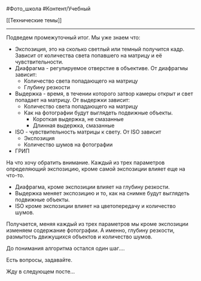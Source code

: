 #Фото_школа #Контент/Учебный 

[[Технические темы]]
_______________
Подведем промежуточный итог.
Мы уже знаем что:
- Экспозиция, это на сколько светлый или темный получится кадр. Зависит от количества света попавшего на матрицу и её чувствительности.
- Диафрагма - регулируемое отверстие в объективе. 
	От диафрагмы зависит:
	- Количество света попадающего на матрицу
	- Глубину резкости
- Выдержка - время, в течении которого затвор камеры открыт и свет попадает на матрицу. 
	От выдержки зависит:
	- Количество света попадающего на матрицу
	- Как на фотографии будут выглядеть подвижные объекты.
		- Короткая выдержка, не смазанные
		- Длинная выдержка, смазанные
- ISO - чувствительность матрицы к свету.
	От ISO зависит
	- Экспозиция
	- Количество шумов на фотографии
- ГРИП

На что хочу обратить внимание. Каждый из трех параметров определяющий экспозицию, кроме самой экспозиции влияет еще на что-то.
- Диафрагма, кроме экспозиции влияет на глубину резкости. 
- Выдержка меняет экспозицию и то, как на снимке будут выглядеть подвижные объекты. 
- ISO кроме экспозиции влияет на цветопередачу и количество шумов.

Получается, меняя каждый из трех параметров мы кроме экспозиции изменяем содержание фотографии.
А именно, глубину резкости, размытость движущихся объектов и количество шумов.

До понимания алгоритма остался один шаг....

Есть вопросы, задавайте.

Жду в следующем посте...
